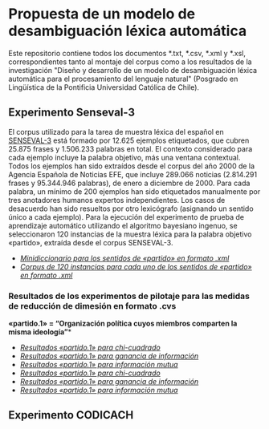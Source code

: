 # Propuesta de un modelo de desambiguación léxica automática
Este repositorio contiene todos los documentos *.txt, *.csv, *.xml y *.xsl, correspondientes tanto al montaje del corpus como a los resultados de la investigación "Diseño y desarrollo de un modelo de desambiguación léxica automática para el procesamiento del lenguaje natural" (Posgrado en Lingüística de la Pontificia Universidad Católica de Chile).

## Experimento Senseval-3
El corpus utilizado para la tarea de muestra léxica del español en <a href="http://web.eecs.umich.edu/~mihalcea/senseval/"> SENSEVAL-3</a> está formado por 12.625 ejemplos etiquetados, que cubren 25.875 frases y 1.506.233 palabras en total. El contexto considerado para cada ejemplo incluye la palabra objetivo, más una ventana contextual. Todos los ejemplos han sido extraídos desde el corpus del año 2000 de la Agencia Española de Noticias EFE, que incluye 289.066 noticias (2.814.291 frases y 95.344.946 palabras), de enero a diciembre de 2000. Para cada palabra, un mínimo de 200 ejemplos han sido etiquetados manualmente por tres anotadores humanos expertos independientes. Los casos de desacuerdo han sido resueltos por otro lexicógrafo (asignando un sentido único a cada ejemplo). Para la ejecución del experimento de prueba de aprendizaje automático utilizando el algoritmo bayesiano ingenuo, se seleccionaron 120 instancias de la  muestra léxica para la palabra objetivo «partido», extraída desde el corpus SENSEVAL-3. 

- *<a href="https://github.com/fredyrodrigors/tesis-phd/blob/main/experimento_senseval-3/partido_minidir_senseval.xml">Minidiccionario para los sentidos de «partido» en formato .xml</a>* 
- *<a href="https://github.com/fredyrodrigors/tesis-phd/blob/main/experimento_senseval-3/partido_instancecorpus_senseval.xml">Corpus de 120 instancias para cada uno de los sentidos de «partido» en formato .xml</a>*

### Resultados de los experimentos de pilotaje para las medidas de reducción de dimesión en formato .cvs

**«partido.1» =  “Organización política cuyos miembros comparten la misma ideología”***
- *<a href="https://github.com/fredyrodrigors/tesis-phd/blob/main/experimento_senseval-3/resultados_partido1_chisquare.csv">Resultados «partido.1» para chi-cuadrado</a>* 
- *<a href="https://github.com/fredyrodrigors/tesis-phd/blob/main/experimento_senseval-3/resultados_partido1_informationgain.csv">Resultados «partido.1» para ganancia de información</a>* 
- *<a href="https://github.com/fredyrodrigors/tesis-phd/blob/main/experimento_senseval-3/resultados_partido1_mutualinformation.csv">Resultados «partido.1» para información mutua</a>* 
- *<a href="https://github.com/fredyrodrigors/tesis-phd/blob/main/experimento_senseval-3/resultados_partido1_chisquare.csv">Resultados «partido.1» para chi-cuadrado</a>* 
- *<a href="https://github.com/fredyrodrigors/tesis-phd/blob/main/experimento_senseval-3/resultados_partido1_informationgain.csv">Resultados «partido.1» para ganancia de información</a>* 
- *<a href="https://github.com/fredyrodrigors/tesis-phd/blob/main/experimento_senseval-3/resultados_partido1_mutualinformation.csv">Resultados «partido.1» para información mutua</a>* 




## Experimento CODICACH



